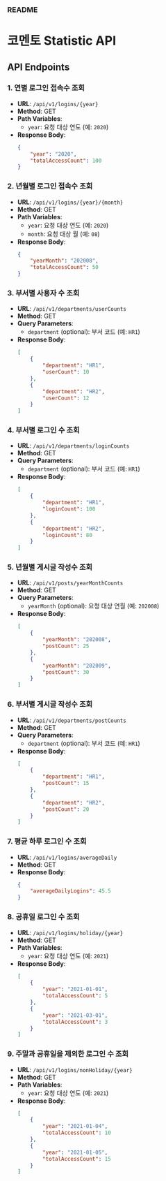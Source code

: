 ### README

# 코멘토 Statistic API

## API Endpoints

### 1. 연별 로그인 접속수 조회

- **URL**: `/api/v1/logins/{year}`
- **Method**: GET
- **Path Variables**:
  - `year`: 요청 대상 연도 (예: `2020`)
- **Response Body**:
  ```json
  {
      "year": "2020",
      "totalAccessCount": 100
  }
  ```

### 2. 년월별 로그인 접속수 조회

- **URL**: `/api/v1/logins/{year}/{month}`
- **Method**: GET
- **Path Variables**:
  - `year`: 요청 대상 연도 (예: `2020`)
  - `month`: 요청 대상 월 (예: `08`)
- **Response Body**:
  ```json
  {
      "yearMonth": "202008",
      "totalAccessCount": 50
  }
  ```

### 3. 부서별 사용자 수 조회

- **URL**: `/api/v1/departments/userCounts`
- **Method**: GET
- **Query Parameters**:
  - `department` (optional): 부서 코드 (예: `HR1`)
- **Response Body**:
  ```json
  [
      {
          "department": "HR1",
          "userCount": 10
      },
      {
          "department": "HR2",
          "userCount": 12
      }
  ]
  ```

### 4. 부서별 로그인 수 조회

- **URL**: `/api/v1/departments/loginCounts`
- **Method**: GET
- **Query Parameters**:
  - `department` (optional): 부서 코드 (예: `HR1`)
- **Response Body**:
  ```json
  [
      {
          "department": "HR1",
          "loginCount": 100
      },
      {
          "department": "HR2",
          "loginCount": 80
      }
  ]
  ```

### 5. 년월별 게시글 작성수 조회

- **URL**: `/api/v1/posts/yearMonthCounts`
- **Method**: GET
- **Query Parameters**:
  - `yearMonth` (optional): 요청 대상 연월 (예: `202008`)
- **Response Body**:
  ```json
  [
      {
          "yearMonth": "202008",
          "postCount": 25
      },
      {
          "yearMonth": "202009",
          "postCount": 30
      }
  ]
  ```

### 6. 부서별 게시글 작성수 조회

- **URL**: `/api/v1/departments/postCounts`
- **Method**: GET
- **Query Parameters**:
  - `department` (optional): 부서 코드 (예: `HR1`)
- **Response Body**:
  ```json
  [
      {
          "department": "HR1",
          "postCount": 15
      },
      {
          "department": "HR2",
          "postCount": 20
      }
  ]
  ```

### 7. 평균 하루 로그인 수 조회

- **URL**: `/api/v1/logins/averageDaily`
- **Method**: GET
- **Response Body**:
  ```json
  {
      "averageDailyLogins": 45.5
  }
  ```

### 8. 공휴일 로그인 수 조회

- **URL**: `/api/v1/logins/holiday/{year}`
- **Method**: GET
- **Path Variables**:
  - `year`: 요청 대상 연도 (예: `2021`)
- **Response Body**:
  ```json
  [
      {
          "year": "2021-01-01",
          "totalAccessCount": 5
      },
      {
          "year": "2021-03-01",
          "totalAccessCount": 3
      }
  ]
  ```

### 9. 주말과 공휴일을 제외한 로그인 수 조회

- **URL**: `/api/v1/logins/nonHoliday/{year}`
- **Method**: GET
- **Path Variables**:
  - `year`: 요청 대상 연도 (예: `2021`)
- **Response Body**:
  ```json
  [
      {
          "year": "2021-01-04",
          "totalAccessCount": 10
      },
      {
          "year": "2021-01-05",
          "totalAccessCount": 15
      }
  ]
  ```

